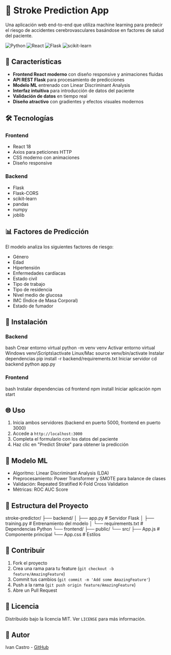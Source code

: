 # 🧠 Stroke Prediction App

Una aplicación web end-to-end que utiliza machine learning para predecir el riesgo de accidentes cerebrovasculares basándose en factores de salud del paciente.

![Python](https://img.shields.io/badge/Python-3.8+-blue.svg)
![React](https://img.shields.io/badge/React-18.2.0-61DAFB.svg)
![Flask](https://img.shields.io/badge/Flask-2.0.1-000000.svg)
![scikit-learn](https://img.shields.io/badge/scikit--learn-0.24.2-F7931E.svg)

## 🚀 Características

- **Frontend React moderno** con diseño responsive y animaciones fluidas
- **API REST Flask** para procesamiento de predicciones
- **Modelo ML** entrenado con Linear Discriminant Analysis
- **Interfaz intuitiva** para introducción de datos del paciente
- **Validación de datos** en tiempo real
- **Diseño atractivo** con gradientes y efectos visuales modernos

## 🛠️ Tecnologías

### Frontend
- React 18
- Axios para peticiones HTTP
- CSS moderno con animaciones
- Diseño responsive

### Backend
- Flask
- Flask-CORS
- scikit-learn
- pandas
- numpy
- joblib

## 📊 Factores de Predicción

El modelo analiza los siguientes factores de riesgo:
- Género
- Edad
- Hipertensión
- Enfermedades cardíacas
- Estado civil
- Tipo de trabajo
- Tipo de residencia
- Nivel medio de glucosa
- IMC (Índice de Masa Corporal)
- Estado de fumador

## 🚀 Instalación

### Backend
bash
Crear entorno virtual
python -m venv venv
Activar entorno virtual
Windows
venv\Scripts\activate
Linux/Mac
source venv/bin/activate
Instalar dependencias
pip install -r backend/requirements.txt
Iniciar servidor
cd backend
python app.py

### Frontend
bash
Instalar dependencias
cd frontend
npm install
Iniciar aplicación
npm start

## 🌐 Uso

1. Inicia ambos servidores (backend en puerto 5000, frontend en puerto 3000)
2. Accede a `http://localhost:3000`
3. Completa el formulario con los datos del paciente
4. Haz clic en "Predict Stroke" para obtener la predicción

## 🧪 Modelo ML

- Algoritmo: Linear Discriminant Analysis (LDA)
- Preprocesamiento: Power Transformer y SMOTE para balance de clases
- Validación: Repeated Stratified K-Fold Cross Validation
- Métricas: ROC AUC Score

## 📁 Estructura del Proyecto
stroke-predictor/
├── backend/
│ ├── app.py # Servidor Flask
│ ├── training.py # Entrenamiento del modelo
│ └── requirements.txt # Dependencias Python
└── frontend/
├── public/
└── src/
├── App.js # Componente principal
└── App.css # Estilos

## 🤝 Contribuir

1. Fork el proyecto
2. Crea una rama para tu feature (`git checkout -b feature/AmazingFeature`)
3. Commit tus cambios (`git commit -m 'Add some AmazingFeature'`)
4. Push a la rama (`git push origin feature/AmazingFeature`)
5. Abre un Pull Request

## 📝 Licencia

Distribuido bajo la licencia MIT. Ver `LICENSE` para más información.

## 👥 Autor

Ivan Castro - [GitHub](https://github.com/ivancastroprojects)
